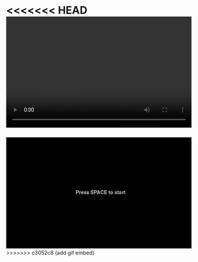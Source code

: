 <<<<<<< HEAD
<video src="demo.mp4" width="500" height="300" autoplay></video>
=======
<img src="demo.gif" width="500" height="300">
>>>>>>> c3052c8 (add gif embed)
